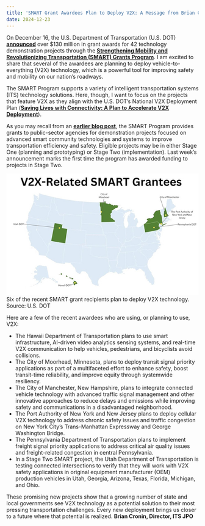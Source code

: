 ```yaml
---
title: 'SMART Grant Awardees Plan to Deploy V2X: A Message from Brian Cronin'
date: 2024-12-23
---
```

On December 16, the U.S. Department of Transportation (U.S. DOT) [**announced**](https://www.transportation.gov/briefing-room/investing-america-biden-harris-administration-announces-130-million-funding-scale) over $130 million in grant awards for 42 technology demonstration projects through the [**Strengthening Mobility and Revolutionizing Transportation (SMART) Grants Program**](https://www.transportation.gov/grants/SMART). I am excited to share that several of the awardees are planning to deploy vehicle-to-everything (V2X) technology, which is a powerful tool for improving safety and mobility on our nation’s roadways.

The SMART Program supports a variety of intelligent transportation systems (ITS) technology solutions. Here, though, I want to focus on the projects that feature V2X as they align with the U.S. DOT’s National V2X Deployment Plan ([**Saving Lives with Connectivity: A Plan to Accelerate V2X Deployment**](https://www.its.dot.gov/research_areas/emerging_tech/pdf/Accelerate_V2X_Deployment_FINAL.pdf)).

As you may recall from an [**earlier blog post**](https://www.its.dot.gov/communications/blogs/itsjpo_directors_blog_01.htm), the SMART Program provides grants to public-sector agencies for demonstration projects focused on advanced smart community technologies and systems to improve transportation efficiency and safety. Eligible projects may be in either Stage One (planning and prototyping) or Stage Two (implementation). Last week’s announcement marks the first time the program has awarded funding to projects in Stage Two.

![](blog-images/SMART_grant.jpg)  
Six of the recent SMART grant recipients plan to deploy V2X technology. Source: U.S. DOT

Here are a few of the recent awardees who are using, or planning to use, V2X:

- The Hawaii Department of Transportation plans to use smart infrastructure, AI-driven video analytics sensing systems, and real-time V2X communication to help vehicles, pedestrians, and bicyclists avoid collisions.
- The City of Moorhead, Minnesota, plans to deploy transit signal priority applications as part of a multifaceted effort to enhance safety, boost transit-time reliability, and improve equity through systemwide resiliency.
- The City of Manchester, New Hampshire, plans to integrate connected vehicle technology with advanced traffic signal management and other innovative approaches to reduce delays and emissions while improving safety and communications in a disadvantaged neighborhood.
- The Port Authority of New York and New Jersey plans to deploy cellular V2X technology to address chronic safety issues and traffic congestion on New York City’s Trans-Manhattan Expressway and George Washington Bridge.
- The Pennsylvania Department of Transportation plans to implement freight signal priority applications to address critical air quality issues and freight-related congestion in central Pennsylvania.
- In a Stage Two SMART project, the Utah Department of Transportation is testing connected intersections to verify that they will work with V2X safety applications in original equipment manufacturer (OEM) production vehicles in Utah, Georgia, Arizona, Texas, Florida, Michigan, and Ohio.

These promising new projects show that a growing number of state and local governments see V2X technology as a potential solution to their most pressing transportation challenges. Every new deployment brings us closer to a future where that potential is realized.
**Brian Cronin, Director, ITS JPO**